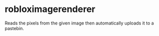 # robloximagerenderer
Reads the pixels from the given image then automatically uploads it to a pastebin.

